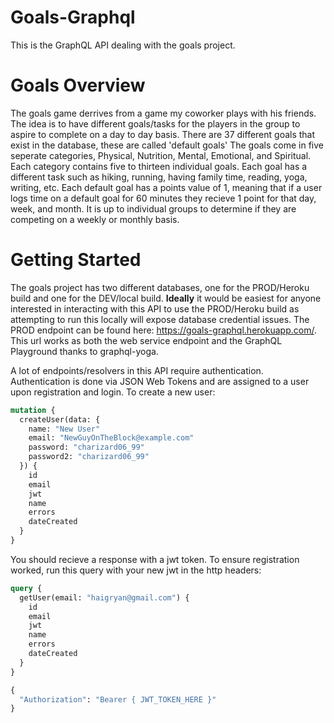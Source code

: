 # Goals-Graphql
This is the GraphQL API dealing with the goals project.

# Goals Overview
The goals game derrives from a game my coworker plays with his friends. The idea is to have different goals/tasks for the players in the group to aspire to complete on a day to day basis.
There are 37 different goals that exist in the database, these are called 'default goals' The goals come in five seperate categories, Physical, Nutrition, Mental, Emotional, and Spiritual.
Each category contains five to thirteen individual goals. Each goal has a different task such as hiking, running, having family time, reading, yoga, writing, etc. 
Each default goal has a points value of 1, meaning that if a user logs time on a default goal for 60 minutes they recieve 1 point for that day, week, and month.
It is up to individual groups to determine if they are competing on a weekly or monthly basis.

# Getting Started
The goals project has two different databases, one for the PROD/Heroku build and one for the DEV/local build. <b>Ideally</b> it would be easiest for anyone interested in interacting with this API to use the PROD/Heroku build as attempting to run this locally will expose database credential issues.
The PROD endpoint can be found here: https://goals-graphql.herokuapp.com/. This url works as both the web service endpoint and the GraphQL Playground thanks to graphql-yoga.

A lot of endpoints/resolvers in this API require authentication. Authentication is done via JSON Web Tokens and are assigned to a user upon registration and login. To create a new user:
```graphql
mutation {
  createUser(data: {
    name: "New User"
    email: "NewGuyOnTheBlock@example.com"
    password: "charizard06_99"
    password2: "charizard06_99"
  }) {
    id
    email
    jwt
    name
    errors
    dateCreated
  }
}
```

You should recieve a response with a jwt token. To ensure registration worked, run this query with your new jwt in the http headers:
```graphql
query {
  getUser(email: "haigryan@gmail.com") {
    id
    email
    jwt
    name
    errors
    dateCreated
  }
}

{
  "Authorization": "Bearer { JWT_TOKEN_HERE }"
}
```

